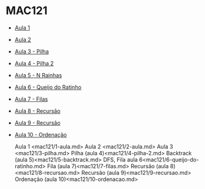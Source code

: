 # MAC121

- [Aula 1](1-aula.html)
- [Aula 2](2-aula.html)
- [Aula 3 - Pilha](3-pilha.html)
- [Aula 4 - Pilha 2](4-pilha-2.html)
- [Aula 5 - N Rainhas](5-n-rainhas.html)
- [Aula 6 - Queijo do Ratinho](6-queijo-do-ratinho.html)
- [Aula 7 - Filas](7-filas.html)
- [Aula 8 - Recursão](8-recursao.html)
- [Aula 9 - Recursão](9-recursao.html)
- [Aula 10 - Ordenação](10-ordenacao.html)


   Aula 1 <mac121/1-aula.md>
   Aula 2 <mac121/2-aula.md>
   Aula 3 <mac121/3-pilha.md>
   Pilha (aula 4)<mac121/4-pilha-2.md>
   Backtrack (aula 5)<mac121/5-backtrack.md>
   DFS, Fila aula 6<mac121/6-queijo-do-ratinho.md>
   Fila (aula 7)<mac121/7-filas.md>
   Recursão (aula 8)<mac121/8-recursao.md>
   Recursão (aula 9)<mac121/9-recursao.md>
   Ordenação (aula 10)<mac121/10-ordenacao.md>
